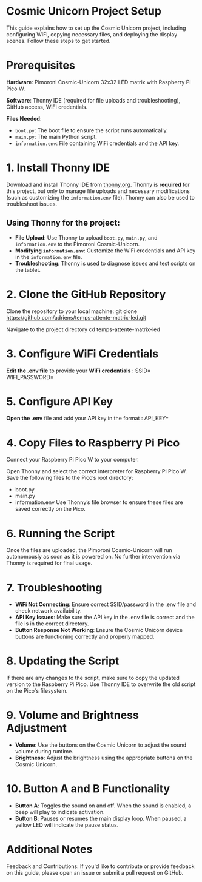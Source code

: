 # Cosmic Unicorn Project Setup

This guide explains how to set up the Cosmic Unicorn project, including configuring WiFi, copying necessary files, and deploying the display scenes. Follow these steps to get started.

# Prerequisites

**Hardware**: Pimoroni Cosmic-Unicorn 32x32 LED matrix with Raspberry Pi Pico W.

**Software**: Thonny IDE (required for file uploads and troubleshooting), GitHub access, WiFi credentials.

**Files Needed**:
  - `boot.py`: The boot file to ensure the script runs automatically.
  - `main.py`: The main Python script.
  - `information.env`: File containing WiFi credentials and the API key.

# 1. Install Thonny IDE

Download and install Thonny IDE from [thonny.org](https://thonny.org/). Thonny is **required** for this project, but only to manage file uploads and necessary modifications (such as customizing the `information.env` file). Thonny can also be used to troubleshoot issues.

## Using Thonny for the project:
- **File Upload**: Use Thonny to upload `boot.py`, `main.py`, and `information.env` to the Pimoroni Cosmic-Unicorn.
- **Modifying `information.env`**: Customize the WiFi credentials and API key in the `information.env` file.
- **Troubleshooting**: Thonny is used to diagnose issues and test scripts on the tablet.


# 2. Clone the GitHub Repository

Clone the repository to your local machine:
  git clone https://github.com/adriens/temps-attente-matrix-led.git

Navigate to the project directory
  cd temps-attente-matrix-led

# 3. Configure WiFi Credentials

**Edit the .env file** to provide your **WiFi credentials** :
SSID=<your-SSID>
WIFI_PASSWORD=<your-password>

# 5. Configure API Key

**Open the .env** file and add your API key in the format :
  API_KEY=<your-api-key>

# 4. Copy Files to Raspberry Pi Pico

Connect your Raspberry Pi Pico W to your computer.

Open Thonny and select the correct interpreter for Raspberry Pi Pico W.
Save the following files to the Pico’s root directory:
- boot.py
- main.py
- information.env
Use Thonny’s file browser to ensure these files are saved correctly on the Pico.

# 6. Running the Script

Once the files are uploaded, the Pimoroni Cosmic-Unicorn will run autonomously as soon as it is powered on. No further intervention via Thonny is required for final usage.

# 7. Troubleshooting

* **WiFi Not Connecting**: Ensure correct SSID/password in the .env file and check network availability.
* **API Key Issues**: Make sure the API key in the .env file is correct and the file is in the correct directory.
* **Button Response Not Working**: Ensure the Cosmic Unicorn device buttons are functioning correctly and properly mapped.

# 8. Updating the Script

If there are any changes to the script, make sure to copy the updated version to the Raspberry Pi Pico.
Use Thonny IDE to overwrite the old script on the Pico's filesystem.

# 9. Volume and Brightness Adjustment

* **Volume**: Use the buttons on the Cosmic Unicorn to adjust the sound volume during runtime.
* **Brightness**: Adjust the brightness using the appropriate buttons on the Cosmic Unicorn.

# 10. Button A and B Functionality

* **Button A**: Toggles the sound on and off. When the sound is enabled, a beep will play to indicate activation.
* **Button B**: Pauses or resumes the main display loop. When paused, a yellow LED will indicate the pause status.

# Additional Notes

Feedback and Contributions: If you'd like to contribute or provide feedback on this guide, please open an issue or submit a pull request on GitHub.
